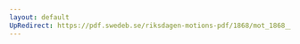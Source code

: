 ```yaml
---
layout: default
UpRedirect: https://pdf.swedeb.se/riksdagen-motions-pdf/1868/mot_1868__ak__00170.pdf
---
```

